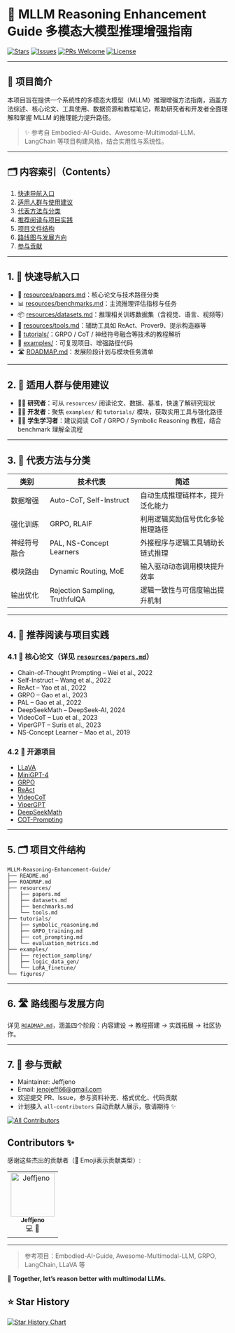 # 🧠 MLLM Reasoning Enhancement Guide 多模态大模型推理增强指南

[![Stars](https://img.shields.io/github/stars/Jeffjeno/MLLM-Reasoning-Enhancement-Guide?style=social)](https://github.com/Jeffjeno/MLLM-Reasoning-Enhancement-Guide/stargazers)
[![Issues](https://img.shields.io/github/issues/Jeffjeno/MLLM-Reasoning-Enhancement-Guide)](https://github.com/Jeffjeno/MLLM-Reasoning-Enhancement-Guide/issues)
[![PRs Welcome](https://img.shields.io/badge/PRs-welcome-brightgreen.svg)](https://github.com/Jeffjeno/MLLM-Reasoning-Enhancement-Guide/pulls)
[![License](https://img.shields.io/badge/license-MIT-blue.svg)](LICENSE)

---

## 📘 项目简介

本项目旨在提供一个系统性的多模态大模型（MLLM）推理增强方法指南，涵盖方法综述、核心论文、工具使用、数据资源和教程笔记，帮助研究者和开发者全面理解和掌握 MLLM 的推理能力提升路径。

> ✨ 参考自 Embodied-AI-Guide、Awesome-Multimodal-LLM、LangChain 等项目构建风格，结合实用性与系统性。

---

## 🗂️ 内容索引（Contents）

1. [快速导航入口](#1-快速导航入口)
2. [适用人群与使用建议](#2-适用人群与使用建议)
3. [代表方法与分类](#3-代表方法与分类)
4. [推荐阅读与项目实践](#4-推荐阅读与项目实践)
5. [项目文件结构](#5-项目文件结构)
6. [路线图与发展方向](#6-路线图与发展方向)
7. [参与贡献](#7-参与贡献)

---

## 1. 🚀 快速导航入口

- 📄 [resources/papers.md](resources/papers.md)：核心论文与技术路径分类
- 📊 [resources/benchmarks.md](resources/benchmarks.md)：主流推理评估指标与任务
- 📦 [resources/datasets.md](resources/datasets.md)：推理相关训练数据集（含视觉、语言、视频等）
- 🧰 [resources/tools.md](resources/tools.md)：辅助工具如 ReAct、Prover9、提示构造器等
- 📘 [tutorials/](tutorials/)：GRPO / CoT / 神经符号融合等技术的教程解析
- 🧪 [examples/](examples/)：可复现项目、增强路径代码
- 🛣️ [ROADMAP.md](ROADMAP.md)：发展阶段计划与模块任务清单

---

## 2. 🧠 适用人群与使用建议

- 🧑‍🔬 **研究者**：可从 `resources/` 阅读论文、数据、基准，快速了解研究现状
- 🧑‍💻 **开发者**：聚焦 `examples/` 和 `tutorials/` 模块，获取实用工具与强化路径
- 🧑‍🎓 **学生学习者**：建议阅读 CoT / GRPO / Symbolic Reasoning 教程，结合 benchmark 理解全流程

---

## 3. 🔧 代表方法与分类

| 类别 | 技术代表 | 简述 |
|------|------------|------|
| 数据增强 | Auto-CoT, Self-Instruct | 自动生成推理链样本，提升泛化能力 |
| 强化训练 | GRPO, RLAIF | 利用逻辑奖励信号优化多轮推理路径 |
| 神经符号融合 | PAL, NS-Concept Learners | 外接程序与逻辑工具辅助长链式推理 |
| 模块路由 | Dynamic Routing, MoE | 输入驱动动态调用模块提升效率 |
| 输出优化 | Rejection Sampling, TruthfulQA | 逻辑一致性与可信度输出提升机制 |

---

## 4. 📄 推荐阅读与项目实践

### 4.1 🔬 核心论文（详见 [`resources/papers.md`](resources/papers.md)）

- Chain-of-Thought Prompting – Wei et al., 2022  
- Self-Instruct – Wang et al., 2022  
- ReAct – Yao et al., 2022  
- GRPO – Gao et al., 2023  
- PAL – Gao et al., 2022  
- DeepSeekMath – DeepSeek-AI, 2024  
- VideoCoT – Luo et al., 2023  
- ViperGPT – Surís et al., 2023  
- NS-Concept Learner – Mao et al., 2019

### 4.2 🔧 开源项目

- [LLaVA](https://github.com/haotian-liu/LLaVA)
- [MiniGPT-4](https://github.com/Vision-CAIR/MiniGPT-4)
- [GRPO](https://github.com/Luodian/Reinforced-CoT)
- [ReAct](https://github.com/ysymyth/ReAct)
- [VideoCoT](https://github.com/Video-CoT/VideoCoT)
- [ViperGPT](https://github.com/StanfordVL/ViperGPT)
- [DeepSeekMath](https://github.com/deepseek-ai/DeepSeek-Math)
- [COT-Prompting](https://www.promptingguide.ai/techniques/cot)
---

## 5. 🗂️ 项目文件结构

```
MLLM-Reasoning-Enhancement-Guide/
├── README.md
├── ROADMAP.md
├── resources/
│   ├── papers.md
│   ├── datasets.md
│   ├── benchmarks.md
│   └── tools.md
├── tutorials/
│   ├── symbolic_reasoning.md
│   ├── GRPO_training.md
│   ├── cot_prompting.md
│   └── evaluation_metrics.md
├── examples/
│   ├── rejection_sampling/
│   ├── logic_data_gen/
│   └── LoRA_finetune/
└── figures/
```

---

## 6. 🛣️ 路线图与发展方向

详见 [`ROADMAP.md`](ROADMAP.md)，涵盖四个阶段：内容建设 → 教程搭建 → 实践拓展 → 社区协作。

---

## 7. 🤝 参与贡献

- Maintainer: Jeffjeno  
- Email: jenojeff66@gmail.com
- 欢迎提交 PR、Issue，参与资料补充、格式优化、代码贡献
- 计划接入 `all-contributors` 自动贡献人展示，敬请期待 ✨

<!-- ALL-CONTRIBUTORS-BADGE:START - Do not remove or modify this section -->
[![All Contributors](https://img.shields.io/badge/all_contributors-1-orange.svg?style=flat-square)](#contributors-)
<!-- ALL-CONTRIBUTORS-BADGE:END -->

## Contributors ✨

感谢这些杰出的贡献者（👋 Emoji表示贡献类型）:

<table><tr>
  <td align="center">
    <a href="https://github.com/Jeffjeno">
      <img src="https://avatars.githubusercontent.com/Jeffjeno?v=4" width="100px;" alt="Jeffjeno"/>
      <br /><sub><b>Jeffjeno</b></sub>
    </a>
    <br />💻 📖
  </td>
</tr></table>


---

> 参考项目：Embodied-AI-Guide, Awesome-Multimodal-LLM, GRPO, LangChain, LLaVA 等

🧠 **Together, let’s reason better with multimodal LLMs.**

## ⭐ Star History


[![Star History Chart](https://api.star-history.com/svg?repos=Jeffjeno/MLLM-Reasoning-Enhancement-Guide&type=Date)](https://www.star-history.com/#Jeffjeno/MLLM-Reasoning-Enhancement-Guide&Date)
